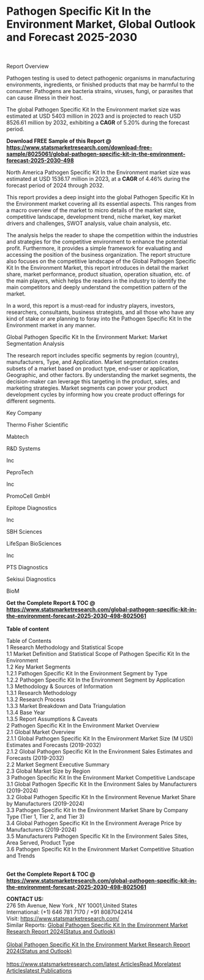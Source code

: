 <h1>Pathogen Specific Kit In the Environment Market, Global Outlook and Forecast 2025-2030</h1><br/><p>Report Overview</p><p>Pathogen testing is used to detect pathogenic organisms in manufacturing environments, ingredients, or finished products that may be harmful to the consumer. Pathogens are bacteria strains, viruses, fungi, or parasites that can cause illness in their host.</p><p>The global Pathogen Specific Kit In the Environment market size was estimated at USD 5403 million in 2023 and is projected to reach USD 8526.61 million by 2032, exhibiting a <strong>CAGR</strong> of 5.20% during the forecast period.</p><p><strong>Download FREE Sample of this Report @ <a href="https://www.statsmarketresearch.com/download-free-sample/8025061/global-pathogen-specific-kit-in-the-environment-forecast-2025-2030-498">https://www.statsmarketresearch.com/download-free-sample/8025061/global-pathogen-specific-kit-in-the-environment-forecast-2025-2030-498</a></strong></p><p>North America Pathogen Specific Kit In the Environment market size was estimated at USD 1536.17 million in 2023, at a <strong>CAGR</strong> of 4.46% during the forecast period of 2024 through 2032.</p><p>This report provides a deep insight into the global Pathogen Specific Kit In the Environment market covering all its essential aspects. This ranges from a macro overview of the market to micro details of the market size, competitive landscape, development trend, niche market, key market drivers and challenges, SWOT analysis, value chain analysis, etc.</p><p>The analysis helps the reader to shape the competition within the industries and strategies for the competitive environment to enhance the potential profit. Furthermore, it provides a simple framework for evaluating and accessing the position of the business organization. The report structure also focuses on the competitive landscape of the Global Pathogen Specific Kit In the Environment Market, this report introduces in detail the market share, market performance, product situation, operation situation, etc. of the main players, which helps the readers in the industry to identify the main competitors and deeply understand the competition pattern of the market.</p><p>In a word, this report is a must-read for industry players, investors, researchers, consultants, business strategists, and all those who have any kind of stake or are planning to foray into the Pathogen Specific Kit In the Environment market in any manner.</p><p>Global Pathogen Specific Kit In the Environment Market: Market Segmentation Analysis</p><p>The research report includes specific segments by region (country), manufacturers, Type, and Application. Market segmentation creates subsets of a market based on product type, end-user or application, Geographic, and other factors. By understanding the market segments, the decision-maker can leverage this targeting in the product, sales, and marketing strategies. Market segments can power your product development cycles by informing how you create product offerings for different segments.</p><p>Key Company</p><p>Thermo Fisher Scientific</p><p>Mabtech</p><p>R&D Systems</p><p>Inc</p><p>PeproTech</p><p>Inc</p><p>PromoCell GmbH</p><p>Epitope Diagnostics</p><p>Inc</p><p>SBH Sciences</p><p>LifeSpan BioSciences</p><p>Inc</p><p>PTS Diagnostics</p><p>Sekisui Diagnostics</p><p>BioM</p><div><b>Get the Complete Report & TOC @ <a href="https://www.statsmarketresearch.com/global-pathogen-specific-kit-in-the-environment-forecast-2025-2030-498-8025061">https://www.statsmarketresearch.com/global-pathogen-specific-kit-in-the-environment-forecast-2025-2030-498-8025061</a></b></div><br><b>Table of content</b><p>Table of Contents<br />1 Research Methodology and Statistical Scope<br />1.1 Market Definition and Statistical Scope of Pathogen Specific Kit In the Environment<br />1.2 Key Market Segments<br />1.2.1 Pathogen Specific Kit In the Environment Segment by Type<br />1.2.2 Pathogen Specific Kit In the Environment Segment by Application<br />1.3 Methodology & Sources of Information<br />1.3.1 Research Methodology<br />1.3.2 Research Process<br />1.3.3 Market Breakdown and Data Triangulation<br />1.3.4 Base Year<br />1.3.5 Report Assumptions & Caveats<br />2 Pathogen Specific Kit In the Environment Market Overview<br />2.1 Global Market Overview<br />2.1.1 Global Pathogen Specific Kit In the Environment Market Size (M USD) Estimates and Forecasts (2019-2032)<br />2.1.2 Global Pathogen Specific Kit In the Environment Sales Estimates and Forecasts (2019-2032)<br />2.2 Market Segment Executive Summary<br />2.3 Global Market Size by Region<br />3 Pathogen Specific Kit In the Environment Market Competitive Landscape<br />3.1 Global Pathogen Specific Kit In the Environment Sales by Manufacturers (2019-2024)<br />3.2 Global Pathogen Specific Kit In the Environment Revenue Market Share by Manufacturers (2019-2024)<br />3.3 Pathogen Specific Kit In the Environment Market Share by Company Type (Tier 1, Tier 2, and Tier 3)<br />3.4 Global Pathogen Specific Kit In the Environment Average Price by Manufacturers (2019-2024)<br />3.5 Manufacturers Pathogen Specific Kit In the Environment Sales Sites, Area Served, Product Type<br />3.6 Pathogen Specific Kit In the Environment Market Competitive Situation and Trends<br /><br><div><b>Get the Complete Report & TOC @ <a href="https://www.statsmarketresearch.com/global-pathogen-specific-kit-in-the-environment-forecast-2025-2030-498-8025061">https://www.statsmarketresearch.com/global-pathogen-specific-kit-in-the-environment-forecast-2025-2030-498-8025061</a></b></div></p> <b>CONTACT US:</b><br>276 5th Avenue, New York , NY 10001,United States<br>International: (+1) 646 781 7170 / +91 8087042414<br>Visit: <a href="https://www.statsmarketresearch.com/">https://www.statsmarketresearch.com/</a><br>Similar Reports: <a href="https://www.statsmarketresearch.com/global-pathogen-specific-kit-in-the-environment-forecast-2025-2030-498-8025061">Global Pathogen Specific Kit In the Environment Market Research Report 2024(Status and Outlook)</a><br/><br/><a href="https://www.statsmarketresearch.com/global-pathogen-specific-kit-in-the-environment-forecast-2025-2030-498-8025061">Global Pathogen Specific Kit In the Environment Market Research Report 2024(Status and Outlook)</a><br/><br/><a href="https://gyeongbokgung.com">https://www.statsmarketresearch.com/</a><a href="https://hallyeomaritime.com">latest Articles</a><a href="https://jingwansa.com">Read More</a><a href=https://nguoiviet.jp/">latest Articles</a><a href="https://www.intelmarketresearch.com/">latest Publications</a>